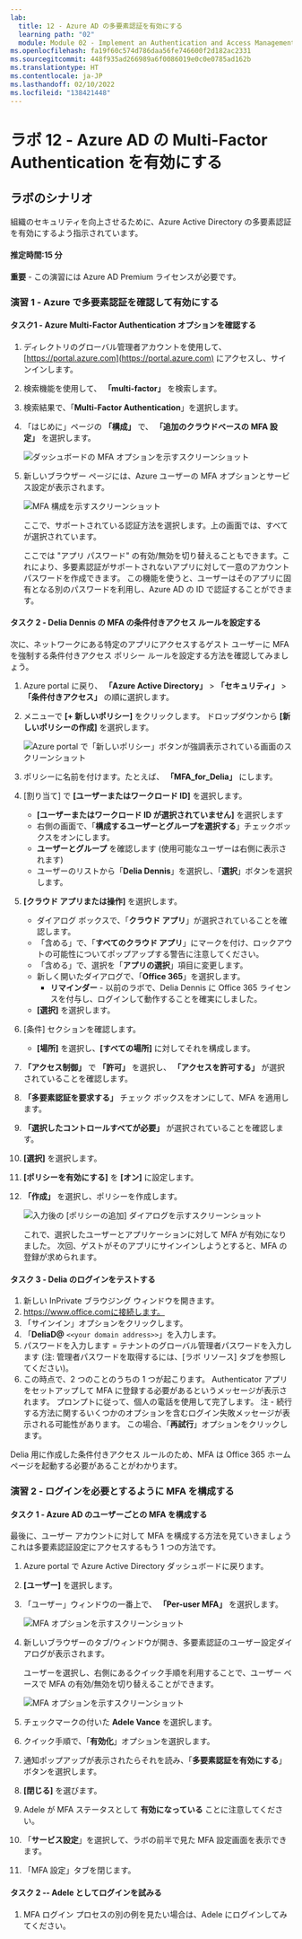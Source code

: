 ```yaml
---
lab:
  title: 12 - Azure AD の多要素認証を有効にする
  learning path: "02"
  module: Module 02 - Implement an Authentication and Access Management Solution
ms.openlocfilehash: fa19f60c574d786daa56fe746600f2d182ac2331
ms.sourcegitcommit: 448f935ad266989a6f0086019e0c0e0785ad162b
ms.translationtype: HT
ms.contentlocale: ja-JP
ms.lasthandoff: 02/10/2022
ms.locfileid: "138421448"
---
```

# <a name="lab-12---enable-azure-ad-multi-factor-authentication"></a>ラボ 12 - Azure AD の Multi-Factor Authentication を有効にする

## <a name="lab-scenario"></a>ラボのシナリオ

組織のセキュリティを向上させるために、Azure Active Directory の多要素認証を有効にするよう指示されています。

#### <a name="estimated-time-15-minutes"></a>推定時間:15 分

**重要** - この演習には Azure AD Premium ライセンスが必要です。

### <a name="exercise-1---review-and-enable-multifactor-authentication-in-azure"></a>演習 1 - Azure で多要素認証を確認して有効にする

#### <a name="task-1---review-azure-multi-factor-authentication-options"></a>タスク1 - Azure Multi-Factor Authentication オプションを確認する

1. ディレクトリのグローバル管理者アカウントを使用して、[https://portal.azure.com](https://portal.azure.com) にアクセスし、サインインします。

2. 検索機能を使用して、 **「multi-factor」** を検索します。

3. 検索結果で、「**Multi-Factor Authentication**」を選択します。

4. 「はじめに」ページの **「構成」** で、 **「追加のクラウドベースの MFA 設定」** を選択します。

    ![ダッシュボードの MFA オプションを示すスクリーンショット](./media/lp2-mod1-set-additional-mfa-settings.png)

5. 新しいブラウザー ページには、Azure ユーザーの MFA オプションとサービス設定が表示されます。

    ![MFA 構成を示すスクリーンショット](./media/lp2-mod1-mfa-settings.png)

    ここで、サポートされている認証方法を選択します。上の画面では、すべてが選択されています。

    ここでは "アプリ パスワード" の有効/無効を切り替えることもできます。これにより、多要素認証がサポートされないアプリに対して一意のアカウント パスワードを作成できます。 この機能を使うと、ユーザーはそのアプリに固有となる別のパスワードを利用し、Azure AD の ID で認証することができます。

#### <a name="task-2---setup-conditional-access-rules-for-mfa-for-delia-dennis"></a>タスク 2 - Delia Dennis の MFA の条件付きアクセス ルールを設定する

次に、ネットワークにある特定のアプリにアクセスするゲスト ユーザーに MFA を強制する条件付きアクセス ポリシー ルールを設定する方法を確認してみましょう。

1. Azure portal に戻り、 **「Azure Active Directory」**  >  **「セキュリティ」**  >  **「条件付きアクセス」** の順に選択します。

2. メニューで **[+ 新しいポリシー]** をクリックします。 ドロップダウンから **[新しいポリシーの作成]** を選択します。

    ![Azure portal で「新しいポリシー」ボタンが強調表示されている画面のスクリーンショット](./media/lp2-mod1-azure-ad-conditional-access-policy.png)

3. ポリシーに名前を付けます。たとえば、 **「MFA_for_Delia」** にします。

4. [割り当て] で **[ユーザーまたはワークロード ID]** を選択します。

    - **[ユーザーまたはワークロード ID が選択されていません]** を選択します  
    - 右側の画面で、「**構成するユーザーとグループを選択する**」チェックボックスをオンにします。
    - **ユーザーとグループ** を確認します (使用可能なユーザーは右側に表示されます)
    - ユーザーのリストから「**Delia Dennis**」を選択し、「**選択**」ボタンを選択します。

5. **[クラウド アプリまたは操作]** を選択します。

    - ダイアログ ボックスで、「**クラウド アプリ**」が選択されていることを確認します。
    - 「含める」で、「**すべてのクラウド アプリ**」にマークを付け、ロックアウトの可能性についてポップアップする警告に注意してください。 
    - 「含める」で、選択を「**アプリの選択**」項目に変更します。
    - 新しく開いたダイアログで、「**Office 365**」を選択します。
        - **リマインダー** - 以前のラボで、Delia Dennis に Office 365 ライセンスを付与し、ログインして動作することを確実にしました。
    - **[選択]** を選択します。

6. [条件] セクションを確認します。

    - **[場所]** を選択し、**[すべての場所]** に対してそれを構成します。

7. **「アクセス制御」** で **「許可」** を選択し、 **「アクセスを許可する」** が選択されていることを確認します。

8. **「多要素認証を要求する」** チェック ボックスをオンにして、MFA を適用します。

9. **「選択したコントロールすべてが必要」** が選択されていることを確認します。

10. **[選択]** を選択します。

11. **[ポリシーを有効にする]** を **[オン]** に設定します。

12. **「作成」** を選択し、ポリシーを作成します。

    ![入力後の [ポリシーの追加] ダイアログを示すスクリーンショット](./media/lp2-mod1-conditional-access-new-policy-complete.png)

    これで、選択したユーザーとアプリケーションに対して MFA が有効になりました。 次回、ゲストがそのアプリにサインインしようとすると、MFA の登録が求められます。

#### <a name="task-3---test-delias-login"></a>タスク 3 - Delia のログインをテストする

1. 新しい InPrivate ブラウジング ウィンドウを開きます。
2. https://www.office.comに接続します。
3. 「サインイン」オプションをクリックします。
4. 「**DeliaD@** `<<your domain address>>`」を入力します。
5. パスワードを入力します = テナントのグローバル管理者パスワードを入力します (注: 管理者パスワードを取得するには、[ラボ リソース] タブを参照してください)。
6. この時点で、2 つのことのうちの 1 つが起こります。  Authenticator アプリをセットアップして MFA に登録する必要があるというメッセージが表示されます。  プロンプトに従って、個人の電話を使用して完了します。  注 - 続行する方法に関するいくつかのオプションを含むログイン失敗メッセージが表示される可能性があります。  この場合、「**再試行**」オプションをクリックします。

Delia 用に作成した条件付きアクセス ルールのため、MFA は Office 365 ホーム ページを起動する必要があることがわかります。

### <a name="exercise-2---configure-mfa-to-be-required-for-login"></a>演習 2 - ログインを必要とするように MFA を構成する

#### <a name="task-1---configure-azure-ad-per-user-mfa"></a>タスク 1 - Azure AD のユーザーごとの MFA を構成する

最後に、ユーザー アカウントに対して MFA を構成する方法を見ていきましょう これは多要素認証設定にアクセスするもう 1 つの方法です。

1. Azure portal で Azure Active Directory ダッシュボードに戻ります。

2. **[ユーザー]** を選択します。

3. 「ユーザー」ウィンドウの一番上で、 **「Per-user MFA」** を選択します。

    ![MFA オプションを示すスクリーンショット](./media/lp2-mod1-users-mfa.png)

4. 新しいブラウザーのタブ/ウィンドウが開き、多要素認証のユーザー設定ダイアログが表示されます。

    ユーザーを選択し、右側にあるクイック手順を利用することで、ユーザー ベースで MFA の有効/無効を切り替えることができます。

    ![MFA オプションを示すスクリーンショット](./media/lp2-mod1-mfa-service-settings-and-users.png)

5. チェックマークの付いた **Adele Vance** を選択します。
6. クイック手順で、「**有効化**」オプションを選択します。
7. 通知ポップアップが表示されたらそれを読み、「**多要素認証を有効にする**」ボタンを選択します。
8. **[閉じる]** を選びます。
9. Adele が MFA ステータスとして **有効になっている** ことに注意してください。
10. 「**サービス設定**」を選択して、ラボの前半で見た MFA 設定画面を表示できます。
11. 「MFA 設定」タブを閉じます。

#### <a name="task-2----try-logging-in-as-adele"></a>タスク 2 -- Adele としてログインを試みる

1. MFA ログイン プロセスの別の例を見たい場合は、Adele にログインしてみてください。

